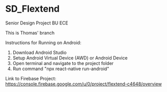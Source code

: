 # SD_Flextend
Senior Design Project BU ECE

This is Thomas' branch

Instructions for Running on Android:

1) Download Android Studio 
2) Setup Android Virtual Device (AWD) or Android Device 
3) Open terminal and navigate to the project folder 
4) Run command "npx react-native run-android"

Link to Firebase Project: https://console.firebase.google.com/u/0/project/flextend-c4648/overview 